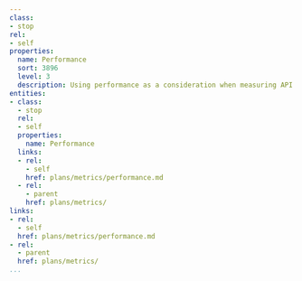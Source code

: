 ```yaml
---
class:
- stop
rel:
- self
properties:
  name: Performance
  sort: 3896
  level: 3
  description: Using performance as a consideration when measuring API consumption.
entities:
- class:
  - stop
  rel:
  - self
  properties:
    name: Performance
  links:
  - rel:
    - self
    href: plans/metrics/performance.md
  - rel:
    - parent
    href: plans/metrics/
links:
- rel:
  - self
  href: plans/metrics/performance.md
- rel:
  - parent
  href: plans/metrics/
...
```


